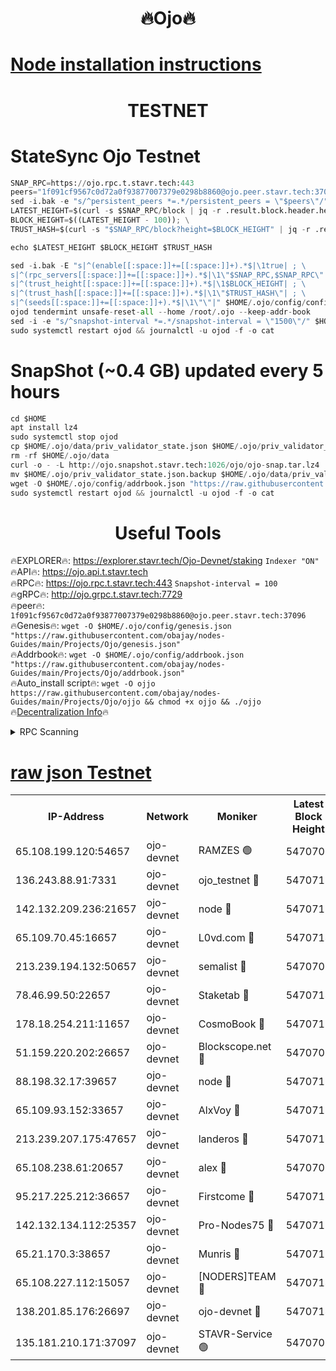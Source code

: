 <h1 align="center"> 🔥Ojo🔥</h1>

[Node installation instructions](https://github.com/obajay/nodes-Guides/tree/main/Projects/Ojo)
=

<h1 align="center"> TESTNET</h1>

# StateSync Ojo Testnet
```python
SNAP_RPC=https://ojo.rpc.t.stavr.tech:443
peers="1f091cf9567c0d72a0f93877007379e0298b8860@ojo.peer.stavr.tech:37096"
sed -i.bak -e "s/^persistent_peers *=.*/persistent_peers = \"$peers\"/" $HOME/.ojo/config/config.toml
LATEST_HEIGHT=$(curl -s $SNAP_RPC/block | jq -r .result.block.header.height); \
BLOCK_HEIGHT=$((LATEST_HEIGHT - 100)); \
TRUST_HASH=$(curl -s "$SNAP_RPC/block?height=$BLOCK_HEIGHT" | jq -r .result.block_id.hash)

echo $LATEST_HEIGHT $BLOCK_HEIGHT $TRUST_HASH

sed -i.bak -E "s|^(enable[[:space:]]+=[[:space:]]+).*$|\1true| ; \
s|^(rpc_servers[[:space:]]+=[[:space:]]+).*$|\1\"$SNAP_RPC,$SNAP_RPC\"| ; \
s|^(trust_height[[:space:]]+=[[:space:]]+).*$|\1$BLOCK_HEIGHT| ; \
s|^(trust_hash[[:space:]]+=[[:space:]]+).*$|\1\"$TRUST_HASH\"| ; \
s|^(seeds[[:space:]]+=[[:space:]]+).*$|\1\"\"|" $HOME/.ojo/config/config.toml
ojod tendermint unsafe-reset-all --home /root/.ojo --keep-addr-book
sed -i -e "s/^snapshot-interval *=.*/snapshot-interval = \"1500\"/" $HOME/.ojo/config/app.toml
sudo systemctl restart ojod && journalctl -u ojod -f -o cat
```
# SnapShot (~0.4 GB) updated every 5 hours
```python
cd $HOME
apt install lz4
sudo systemctl stop ojod
cp $HOME/.ojo/data/priv_validator_state.json $HOME/.ojo/priv_validator_state.json.backup
rm -rf $HOME/.ojo/data
curl -o - -L http://ojo.snapshot.stavr.tech:1026/ojo/ojo-snap.tar.lz4 | lz4 -c -d - | tar -x -C $HOME/.ojo --strip-components 2
mv $HOME/.ojo/priv_validator_state.json.backup $HOME/.ojo/data/priv_validator_state.json
wget -O $HOME/.ojo/config/addrbook.json "https://raw.githubusercontent.com/obajay/nodes-Guides/main/Projects/Ojo/addrbook.json"
sudo systemctl restart ojod && journalctl -u ojod -f -o cat
```
 <h1 align="center"> Useful Tools</h1>

🔥EXPLORER🔥:        https://explorer.stavr.tech/Ojo-Devnet/staking        `Indexer "ON"` \
🔥API🔥:                     https://ojo.api.t.stavr.tech \
🔥RPC🔥:                    https://ojo.rpc.t.stavr.tech:443              `Snapshot-interval = 100` \
🔥gRPC🔥:                  http://ojo.grpc.t.stavr.tech:7729 \
🔥peer🔥:                   `1f091cf9567c0d72a0f93877007379e0298b8860@ojo.peer.stavr.tech:37096` \
🔥Genesis🔥:    ```wget -O $HOME/.ojo/config/genesis.json "https://raw.githubusercontent.com/obajay/nodes-Guides/main/Projects/Ojo/genesis.json"``` \
🔥Addrbook🔥:    ```wget -O $HOME/.ojo/config/addrbook.json "https://raw.githubusercontent.com/obajay/nodes-Guides/main/Projects/Ojo/addrbook.json"``` \
🔥Auto_install script🔥: ```wget -O ojjo https://raw.githubusercontent.com/obajay/nodes-Guides/main/Projects/Ojo/ojjo && chmod +x ojjo && ./ojjo``` \
🔥[Decentralization Info](https://github.com/obajay/StateSync-snapshots/tree/main/Projects/Ojo/Decentralization)🔥



<details>
<summary>RPC Scanning</summary>

<h2 align="center"> We scan nodes in real time every 4 hours. And we provide the final result of RPC endpoints.
We cannot influence the operation of these nodes in any way. </h2>


```python
If Voting Power is higher than 0 --> then the Node is a validator of the network and may be subject to attack and be a potential threat to the chain.
```
```python
We marked such validators with a red symbol
```

</details>

[raw json Testnet](https://rpc-check.ojot.stavr.tech/ojot/rpc-ojot-result.json)
=


<table><tr><th>IP-Address</th><th>Network</th><th>Moniker</th><th>Latest Block Height</th><th>Earliest Block Height</th><th>Catching Up</th><th>Tx Index</th><th>Voting Power</th><th>Scan Time</th></tr><tr><td>65.108.199.120:54657</td><td>ojo-devnet</td><td>RAMZES 🟢</td><td>5470709</td><td>306156</td><td>False</td><td>on</td><td>0</td><td>2024-02-16T22:46:56.810359859UTC</td></tr><tr><td>136.243.88.91:7331</td><td>ojo-devnet</td><td>ojo_testnet 🔴</td><td>5470711</td><td>308845</td><td>False</td><td>on</td><td>1000</td><td>2024-02-16T22:47:05.375645298UTC</td></tr><tr><td>142.132.209.236:21657</td><td>ojo-devnet</td><td>node 🔴</td><td>5470713</td><td>350001</td><td>False</td><td>on</td><td>1999</td><td>2024-02-16T22:47:18.541196998UTC</td></tr><tr><td>65.109.70.45:16657</td><td>ojo-devnet</td><td>L0vd.com 🔴</td><td>5470714</td><td>695918</td><td>False</td><td>off</td><td>998</td><td>2024-02-16T22:47:26.766229151UTC</td></tr><tr><td>213.239.194.132:50657</td><td>ojo-devnet</td><td>semalist 🔴</td><td>5470709</td><td>3223522</td><td>False</td><td>on</td><td>21037</td><td>2024-02-16T22:46:57.158886807UTC</td></tr><tr><td>78.46.99.50:22657</td><td>ojo-devnet</td><td>Staketab 🔴</td><td>5470714</td><td>4254801</td><td>False</td><td>on</td><td>1276</td><td>2024-02-16T22:47:27.016777280UTC</td></tr><tr><td>178.18.254.211:11657</td><td>ojo-devnet</td><td>CosmoBook 🔴</td><td>5470713</td><td>4392001</td><td>False</td><td>off</td><td>1047</td><td>2024-02-16T22:47:20.897156516UTC</td></tr><tr><td>51.159.220.202:26657</td><td>ojo-devnet</td><td>Blockscope.net 🔴</td><td>5470709</td><td>4425001</td><td>False</td><td>on</td><td>1904</td><td>2024-02-16T22:46:56.103618451UTC</td></tr><tr><td>88.198.32.17:39657</td><td>ojo-devnet</td><td>node 🔴</td><td>5470713</td><td>4710001</td><td>False</td><td>on</td><td>96790</td><td>2024-02-16T22:47:21.169508312UTC</td></tr><tr><td>65.109.93.152:33657</td><td>ojo-devnet</td><td>AlxVoy 🔴</td><td>5470713</td><td>4943001</td><td>False</td><td>on</td><td>4491415</td><td>2024-02-16T22:47:18.245114170UTC</td></tr><tr><td>213.239.207.175:47657</td><td>ojo-devnet</td><td>landeros 🔴</td><td>5470712</td><td>4967924</td><td>False</td><td>off</td><td>11083</td><td>2024-02-16T22:47:13.827874271UTC</td></tr><tr><td>65.108.238.61:20657</td><td>ojo-devnet</td><td>alex 🔴</td><td>5470709</td><td>5131001</td><td>False</td><td>on</td><td>11359</td><td>2024-02-16T22:46:56.420276671UTC</td></tr><tr><td>95.217.225.212:36657</td><td>ojo-devnet</td><td>Firstcome 🔴</td><td>5470710</td><td>5251946</td><td>False</td><td>on</td><td>13566</td><td>2024-02-16T22:47:03.010965907UTC</td></tr><tr><td>142.132.134.112:25357</td><td>ojo-devnet</td><td>Pro-Nodes75 🔴</td><td>5470710</td><td>5370709</td><td>False</td><td>on</td><td>24651</td><td>2024-02-16T22:47:00.177687038UTC</td></tr><tr><td>65.21.170.3:38657</td><td>ojo-devnet</td><td>Munris 🔴</td><td>5470710</td><td>5370710</td><td>False</td><td>off</td><td>20123</td><td>2024-02-16T22:47:02.676751212UTC</td></tr><tr><td>65.108.227.112:15057</td><td>ojo-devnet</td><td>[NODERS]TEAM 🔴</td><td>5470714</td><td>5370714</td><td>False</td><td>off</td><td>9999</td><td>2024-02-16T22:47:26.076950229UTC</td></tr><tr><td>138.201.85.176:26697</td><td>ojo-devnet</td><td>ojo-devnet 🔴</td><td>5470714</td><td>5370714</td><td>False</td><td>on</td><td>1000024000</td><td>2024-02-16T22:47:26.439539423UTC</td></tr><tr><td>135.181.210.171:37097</td><td>ojo-devnet</td><td>STAVR-Service 🟢</td><td>5470709</td><td>5470001</td><td>False</td><td>on</td><td>0</td><td>2024-02-16T22:46:57.877211761UTC</td></tr></table>

